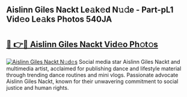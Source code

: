 ## Aislinn Giles Nackt Le𝚊k𝚎d N𝚞𝚍e - Part-pL1 Vid𝚎o Le𝚊ks Photos 540JA

# <h2><a href="http://fb9xr9.evod.top/?m=Aislinn+Giles+Nackt">🔗 👉🔴 Aislinn Giles Nackt Vid𝚎o Ph𝚘t𝚘s</a></h2>

[![Aislinn Giles Nackt N𝚞d𝚎s](https://i.imgur.com/8V9OHl7.gif)](http://fb9xr9.evod.top/?m=Aislinn+Giles+Nackt)
Social media star Aislinn Giles Nackt and multimedia artist, acclaimed for publishing dance and lifestyle material through trending dance routines and mini vlogs. Passionate advocate Aislinn Giles Nackt, known for their unwavering commitment to social justice and human rights. 
